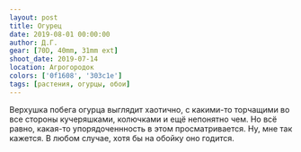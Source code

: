```yaml
---
layout: post
title: Огурец
date: 2019-08-01 00:00:00
author: Д.Г.
gear: [70D, 40mm, 31mm ext]
shoot_date: 2019-07-14
location: Агрогородок
colors: ['0f1608', '303c1e']
tags: [растения, огурцы, обои]
---
```

Верхушка побега огурца выглядит хаотично, с какими-то торчащими во все стороны кучеряшками, колючками и ещё непонятно чем. Но всё равно, какая-то упорядоченнность в этом просматривается. Ну, мне так кажется. В любом случае, хотя бы на обойку оно годится.
